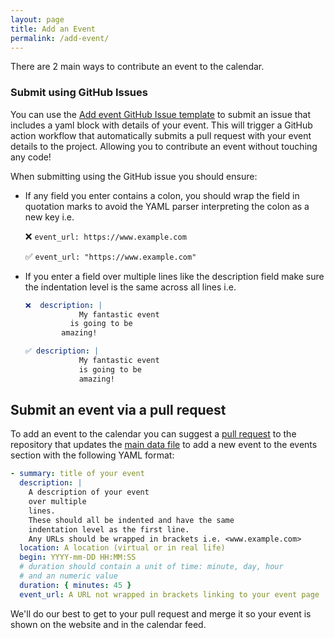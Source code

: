 ```yaml
---
layout: page
title: Add an Event
permalink: /add-event/
---
```


There are 2 main ways to contribute an event to the calendar.

### Submit using GitHub Issues

You can use the [Add event GitHub Issue
template](https://github.com/Sparrow0hawk/rse-calendar/issues/new?assignees=&labels=add-event&projects=&template=add-an-event-template.md&title=%5BEVENT+TITLE%5D)
to submit an issue that includes a yaml block with details of your event.
This will trigger a GitHub action workflow that automatically submits a pull request
with your event details to the project. Allowing you to contribute an event
without touching any code!

When submitting using the GitHub issue you should ensure:

- If any field you enter contains a colon, you should wrap the field in
  quotation marks to avoid the YAML parser interpreting the colon as a new key
  i.e.

  ❌ `event_url: https://www.example.com`

  ✅ `event_url: "https://www.example.com"`
- If you enter a field over multiple lines like the description field make sure
  the indentation level is the same across all lines
  i.e.
  ```yaml
  ❌  description: |
              My fantastic event
            is going to be
          amazing!

  ✅ description: |
              My fantastic event
              is going to be
              amazing!
  ```

## Submit an event via a pull request

To add an event to the calendar you can suggest a [pull
request](https://docs.github.com/en/pull-requests/collaborating-with-pull-requests/proposing-changes-to-your-work-with-pull-requests/creating-a-pull-request?tool=webui)
to the repository that updates the [main data file](https://github.com/Sparrow0hawk/git-calendar-test/edit/main/_data/main.yaml) to add a new
event to the events section with the following YAML format:

```yaml
- summary: title of your event
  description: |
    A description of your event
    over multiple
    lines.
    These should all be indented and have the same 
    indentation level as the first line.
    Any URLs should be wrapped in brackets i.e. <www.example.com>
  location: A location (virtual or in real life)
  begin: YYYY-mm-DD HH:MM:SS
  # duration should contain a unit of time: minute, day, hour 
  # and an numeric value
  duration: { minutes: 45 }
  event_url: A URL not wrapped in brackets linking to your event page 
```

We'll do our best to get to your pull request and merge it so your event is
shown on the website and in the calendar feed.
